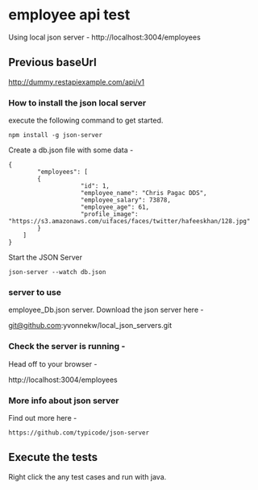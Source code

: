 # employee api test

Using local json server -
http://localhost:3004/employees

## Previous baseUrl
http://dummy.restapiexample.com/api/v1

### How to install the json local server
execute the following command to get started.
```
npm install -g json-server
```
Create a db.json file with some data -
```
{
        "employees": [
        {
                    "id": 1,
                    "employee_name": "Chris Pagac DDS",
                    "employee_salary": 73878,
                    "employee_age": 61,
                    "profile_image": "https://s3.amazonaws.com/uifaces/faces/twitter/hafeeskhan/128.jpg"
        }
    ]
}
```
Start the JSON Server
```agsl
json-server --watch db.json
```
### server to use
employee_Db.json server.
Download the json server here -

git@github.com:yvonnekw/local_json_servers.git

### Check the server is running -
Head off to your browser -

http://localhost:3004/employees

### More info about json server 

Find out more here -

```agsl
https://github.com/typicode/json-server
```

## Execute the tests
Right click the any test cases and run with java.


